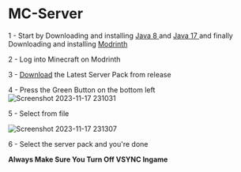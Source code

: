 # MC-Server

1 - Start by Downloading and installing <a href="[https://launcher-files.modrinth.com/versions/0.6.0/windows/Modrinth App_0.6.0_x64_en-US.msi](https://www.java.com/download/ie_manual.jsp)"> Java 8 </a> and <a href="https://www.oracle.com/uk/java/technologies/downloads/#jdk17-windows"> Java 17 </a> and finally Downloading and installing <a href="https://launcher-files.modrinth.com/versions/0.6.0/windows/Modrinth App_0.6.0_x64_en-US.msi"> Modrinth </a>



2 - Log into Minecraft on Modrinth
          
3 - <a href="https://github.com/RobertTheGr8t/MC-Horror-Server/releases">Download</a> the Latest Server Pack from release
          
4 - Press the Green Button on the bottom left 
![Screenshot 2023-11-17 231031](https://github.com/DieCommiter/Robert-Modded-Server/assets/111189845/62be4141-3529-49a8-a6ac-009cb2f26ecb)
          
5 - Select from file
          
![Screenshot 2023-11-17 231307](https://github.com/DieCommiter/Robert-Modded-Server/assets/111189845/98bc7e72-0bb5-4beb-8b5b-bd7424270779)
          
6 - Select the server pack and you're done

**Always Make Sure You Turn Off VSYNC Ingame**
